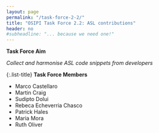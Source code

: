 ```yaml
---
layout: page
permalink: "/task-force-2-2/"
title: "OSIPI Task Force 2.2: ASL contributions"
header: no
#subheadline: "... because we need one!"
---
```


**Task Force Aim**

*Collect and harmonise ASL code snippets from developers* 

{:.list-title}
**Task Force Members**  

- Marco Castellaro
- Martin Craig
- Sudipto Dolui
- Rebeca Echeverria Chasco
- Patrick Hales
- Maria Mora
- Ruth Oliver
